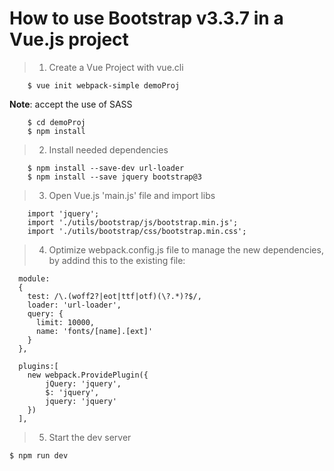 # How to use Bootstrap v3.3.7 in a Vue.js project

>1. Create a Vue Project with vue.cli
```
    $ vue init webpack-simple demoProj
````
**Note**: accept the use of SASS
```
    $ cd demoProj
    $ npm install
````

>2. Install needed dependencies
```
    $ npm install --save-dev url-loader
    $ npm install --save jquery bootstrap@3	
````

>3. Open Vue.js 'main.js' file and import libs
```
	import 'jquery';
	import './utils/bootstrap/js/bootstrap.min.js';
	import './utils/bootstrap/css/bootstrap.min.css';
````

>4. Optimize webpack.config.js file to manage the new dependencies, by addind this to the existing file:
```
  module:
  {
    test: /\.(woff2?|eot|ttf|otf)(\?.*)?$/,
    loader: 'url-loader',
    query: {
      limit: 10000,
      name: 'fonts/[name].[ext]'
    }
  },

  plugins:[
    new webpack.ProvidePlugin({   
        jQuery: 'jquery',
        $: 'jquery',
        jquery: 'jquery'
    })
  ],
````

>5. Start the dev server
```
$ npm run dev
```